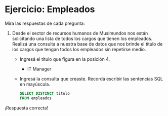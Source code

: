# Ejercicio: Empleados

Mira las respuestas de cada pregunta:


1. Desde el sector de recursos humanos de Musimundos nos están solicitando una lista de todos los cargos que tienen los empleados. Realizá una consulta a nuestra base de datos que nos brinde el título de los cargos que tengan todos los empleados sin repetirse medio.

    - Ingresá el título que figura en la posición 4.

        - IT Manager

    - Ingresá la consulta que creaste. Recordá escribir las sentencias SQL en mayúscula.

        ``` sql
        SELECT DISTINCT titulo
        FROM empleados
        ```


¡Respuesta correcta!